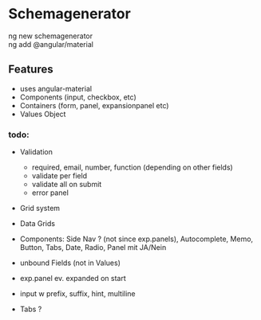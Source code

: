 # Schemagenerator

ng new schemagenerator  
ng add @angular/material

## Features
- uses angular-material
- Components (input, checkbox, etc)
- Containers (form, panel, expansionpanel etc)
- Values Object


### todo:
- Validation
  - required, email, number, function (depending on other fields)
  - validate per field
  - validate all on submit
  - error panel
  
- Grid system
- Data Grids
- Components: Side Nav ? (not since exp.panels), Autocomplete, Memo, Button, Tabs, Date, Radio, Panel mit JA/Nein
- unbound Fields (not in Values)
- exp.panel ev. expanded on start
- input w prefix, suffix, hint, multiline
- Tabs ?




